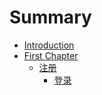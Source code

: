 # Summary

* [Introduction](README.md)
* [First Chapter](chapter1.md)
  * [注册](zhu-ce.md)
    * [登录](deng-lu.md)



